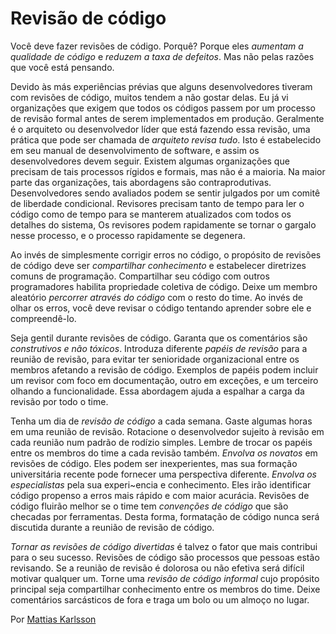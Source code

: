 # Revisão de código

Você deve fazer revisões de código. Porquê? Porque eles *aumentam a qualidade de código* e *reduzem a taxa de defeitos*. Mas não pelas razões que você está pensando.

Devido às más experiências prévias que alguns desenvolvedores tiveram com revisões de código, muitos tendem a não gostar delas. Eu já vi organizações que exigem que todos os códigos passem por um processo de revisão formal antes de serem implementados em produção. Geralmente é o arquiteto ou desenvolvedor líder que está fazendo essa revisão, uma prática que pode ser chamada de *arquiteto revisa tudo*. Isto é estabelecido em seu manual de desenvolvimento de software, e assim os desenvolvedores devem seguir. Existem algumas organizações que precisam de tais processos rígidos e formais, mas não é a maioria. Na maior parte das organizações, tais abordagens são contraprodutivas. Desenvolvedores sendo avaliados podem se sentir julgados por um comitê de liberdade condicional. Revisores precisam tanto de tempo para ler o código como de tempo para se manterem atualizados com todos os detalhes do sistema, Os revisores podem rapidamente se tornar o gargalo nesse processo, e o processo rapidamente se degenera.

Ao invés de simplesmente corrigir erros no código, o propósito de revisões de código deve ser *compartilhar conhecimento* e estabelecer diretrizes comuns de programação. Compartilhar seu código com outros programadores habilita propriedade coletiva de código. Deixe um membro aleatório *percorrer através do código* com o resto do time. Ao invés de olhar os erros, você deve revisar o código tentando aprender sobre ele e compreendê-lo.

Seja gentil durante revisões de código. Garanta que os comentários são *construtivos e não tóxicos*. Introduza diferente *papéis de revisão* para a reunião de revisão, para evitar ter senioridade organizacional entre os membros afetando a revisão de código. Exemplos de papéis podem incluir um revisor com foco em documentação, outro em exceções, e um terceiro olhando a funcionalidade. Essa abordagem ajuda a espalhar a carga da revisão por todo o time.

Tenha um dia de *revisão de código* a cada semana. Gaste algumas horas em uma reunião de revisão. Rotacione o desenvolvedor sujeito à revisão em cada reunião num padrão de rodízio simples. Lembre de trocar os papéis entre os membros do time a cada revisão também. *Envolva os novatos* em revisões de código. Eles podem ser inexperientes, mas sua formação universitária recente pode fornecer uma perspectiva diferente. *Envolva os especialistas* pela sua experi~encia e conhecimento. Eles irão identificar código propenso a erros mais rápido e com maior acurácia. Revisões de código fluirão melhor se o time tem *convenções de código* que são checadas por ferramentas. Desta forma, formatação de código nunca será discutida durante a reunião de revisão de código.

*Tornar as revisões de código divertidas* é talvez o fator que mais contribui para o seu sucesso. Revisões de código são processos que pessoas estão revisando. Se a reunião de revisão é dolorosa ou não efetiva será difícil motivar qualquer um. Torne uma *revisão de código informal* cujo propósito principal seja compartilhar conhecimento entre os membros do time. Deixe comentários sarcásticos de fora e traga um bolo ou um almoço no lugar.

Por [Mattias Karlsson](http://programmer.97things.oreilly.com/wiki/index.php/Mattias_Karlsson)
